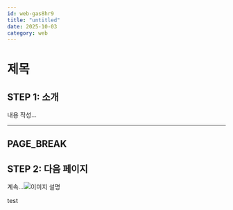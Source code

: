 ```yaml
---
id: web-gas8hr9
title: "untitled"
date: 2025-10-03
category: web
---
```


# 제목

## STEP 1: 소개

내용 작성...

---
PAGE_BREAK
---

## STEP 2: 다음 페이지

계속...![이미지 설명](/images/web/web-gas8hr9/5f1wq2.jpg)

test